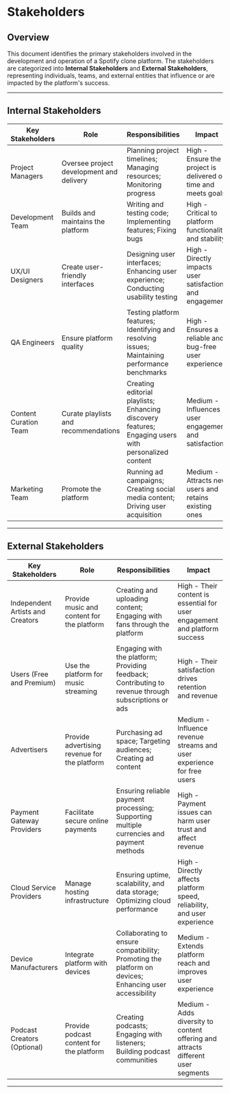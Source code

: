 # Stakeholders

## Overview
This document identifies the primary stakeholders involved in the development and operation of a Spotify clone platform. The stakeholders are categorized into **Internal Stakeholders** and **External Stakeholders**, representing individuals, teams, and external entities that influence or are impacted by the platform's success.

---

## Internal Stakeholders  
| Key Stakeholders                | Role                                          | Responsibilities                                                                                                  | Impact                                                                             |
|---------------------------------|-----------------------------------------------|------------------------------------------------------------------------------------------------------------------|------------------------------------------------------------------------------------|
| Project Managers                | Oversee project development and delivery      | Planning project timelines; Managing resources; Monitoring progress                                              | High - Ensure the project is delivered on time and meets goals                     |
| Development Team                | Builds and maintains the platform             | Writing and testing code; Implementing features; Fixing bugs                                                     | High - Critical to platform functionality and stability                            |
| UX/UI Designers                 | Create user-friendly interfaces               | Designing user interfaces; Enhancing user experience; Conducting usability testing                               | High - Directly impacts user satisfaction and engagement                           |
| QA Engineers                    | Ensure platform quality                       | Testing platform features; Identifying and resolving issues; Maintaining performance benchmarks                   | High - Ensures a reliable and bug-free user experience                             |
| Content Curation Team           | Curate playlists and recommendations          | Creating editorial playlists; Enhancing discovery features; Engaging users with personalized content              | Medium - Influences user engagement and satisfaction                               |
| Marketing Team                  | Promote the platform                          | Running ad campaigns; Creating social media content; Driving user acquisition                                    | Medium - Attracts new users and retains existing ones                              |

---

## External Stakeholders  
| Key Stakeholders                | Role                                          | Responsibilities                                                                                                  | Impact                                                                             |
|---------------------------------|-----------------------------------------------|------------------------------------------------------------------------------------------------------------------|------------------------------------------------------------------------------------|
| Independent Artists and Creators| Provide music and content for the platform    | Creating and uploading content; Engaging with fans through the platform                                           | High - Their content is essential for user engagement and platform success         |
| Users (Free and Premium)        | Use the platform for music streaming          | Engaging with the platform; Providing feedback; Contributing to revenue through subscriptions or ads             | High - Their satisfaction drives retention and revenue                             |
| Advertisers                     | Provide advertising revenue for the platform  | Purchasing ad space; Targeting audiences; Creating ad content                                                     | Medium - Influence revenue streams and user experience for free users              |
| Payment Gateway Providers       | Facilitate secure online payments             | Ensuring reliable payment processing; Supporting multiple currencies and payment methods                          | High - Payment issues can harm user trust and affect revenue                       |
| Cloud Service Providers         | Manage hosting infrastructure                 | Ensuring uptime, scalability, and data storage; Optimizing cloud performance                                      | High - Directly affects platform speed, reliability, and user experience           |
| Device Manufacturers            | Integrate platform with devices               | Collaborating to ensure compatibility; Promoting the platform on devices; Enhancing user accessibility            | Medium - Extends platform reach and improves user experience                       |
| Podcast Creators (Optional)     | Provide podcast content for the platform      | Creating podcasts; Engaging with listeners; Building podcast communities                                          | Medium - Adds diversity to content offering and attracts different user segments   |

---

